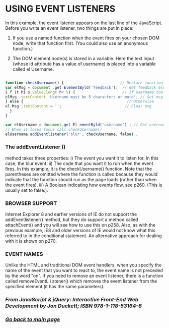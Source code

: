 # USING EVENT LISTENERS

In this example, the event listener appears on the last line of the JavaScript. Before you write an event listener, two
things are put in place:

1. If you use a named function when the event fires on your chosen DOM node, write that function first. (You could also use an anonymous function.)

2. The DOM element node(s) is stored in a variable. Here the text
input (whose id attribute has a value of username) is placed into
a variable called el Username.

``` JavaScript

function checkUsername() {                         // Declare function 
var elMsg = document .get ElementByld('feedback');  // Get feedback element 
i f (t hi s.value.lengt h< 5) {                     // If username too short  
elMsg .textContent 'Username must be 5 characters or more'; // Set msg
} else {                                              // Otherwise 
el Msg .textContent = '';                            // Clear msg 
  }
}

var elUsername = document.get El ementByld('username') ; // Get username input 
// When it loses focus call checkUsername() 
elUsername.addEventlistener('blur', checkUsername, false) ; 

```

### The addEventListener ()

method takes three properties: i) The event you want it to listen
for. In this case, the blur event. ii) The code that you want it
to run when the event fires. In this example, it is the checkUsername() function. Note that the parentheses are omitted
where the function is called because they would indicate that
the function should run as the page loads (rather than when the
event fires). iii) A Boolean indicating how events flow, see p260. (This is usually set to false.).

### BROWSER SUPPORT

Internet Explorer 8 and earfier versions of IE do not support the
addEventlistener() method, but they do support a method called attachEvent() and you will see how to use this on p258. Also, as with the previous example, IE8 and older versions of IE would not know what this referred to in the conditional statement. An alternative approach for dealing with it is shown on p270.

### EVENT NAMES

Unlike the HTML and traditional DOM event handlers, when you
specify the name of the event that you want to react to, the
event name is not preceded by the word "on". If you need to remove an event listener, there is a function called removeEventL i stener() which removes the event listener from the specified element (it has the same parameters).

### *From JavaScript & jQuery: Interactive Front-End Web Development by Jon Duckett; ISBN 978-1-118-53164-8*

### [_Go back to main page_](README.md)